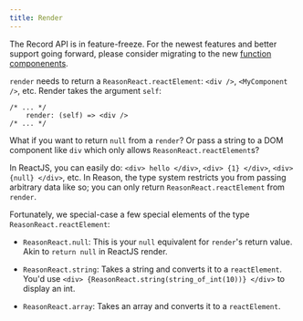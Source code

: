 ```yaml
---
title: Render
---
```


<aside class="warning">
The Record API is in feature-freeze. For the newest features and better support going forward, please consider migrating to the new <a href="https://reasonml.github.io/docs/en/components">function componenents</a>.
</aside>

`render` needs to return a `ReasonReact.reactElement`: `<div />`, `<MyComponent />`, etc. Render takes the argument `self`:

```reason
/* ... */
    render: (self) => <div />
/* ... */
```

What if you want to return `null` from a `render`? Or pass a string to a DOM component like `div` which only allows `ReasonReact.reactElement`s?

In ReactJS, you can easily do: `<div> hello </div>`, `<div> {1} </div>`, `<div> {null} </div>`, etc. In Reason, the type system restricts you from passing arbitrary data like so; you can only return `ReasonReact.reactElement` from `render`.

Fortunately, we special-case a few special elements of the type `ReasonReact.reactElement`:

- `ReasonReact.null`: This is your `null` equivalent for `render`'s return value. Akin to `return null` in ReactJS render.

- `ReasonReact.string`: Takes a string and converts it to a `reactElement`. You'd use `<div> {ReasonReact.string(string_of_int(10))} </div>` to display an int.

- `ReasonReact.array`: Takes an array and converts it to a `reactElement`.
